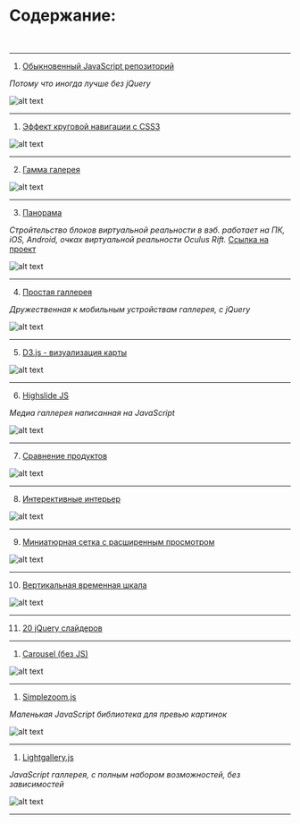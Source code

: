 # Содержание:

<br />

---


1. [Обыкновенный JavaScript репозиторий](http://www.vanillalist.com/)

*Потому что иногда лучше без jQuery*

![alt text](./img/Vanilla.jpg "Vanilla Javascript")


---


1. [Эффект круговой навигации с CSS3](./circle-navigation-effect.zip)

![alt text](./img/CircleNavigationEffect.jpg "Circle Navigation Effect with CSS3")


---


2. [Гамма галерея](./gamma-gallery.zip)

![alt text](./img/GammaGallery.jpg "Gamma Gallery")


---

3. [Панорама](./panorama.zip)

*Стройтельство блоков виртуальной реальности в вэб. работает на ПК, iOS, Android, очках виртуальной реальности Oculus Rift.* [Ссылка на проект](https://aframe.io/)

![alt text](./img/panorama.jpg "Panorama")

---

4. [Простая галлерея](./simple-lightbox.zip)

*Дружественная к мобильным устройствам галлерея, с jQuery*

![alt text](./img/simple-lightbox.jpg "Simple Lightbox")

---

5. [D3.js - визуализация карты](./d3js-map-visualization.zip)

![alt text](./img/d3js-map-visualization.jpg "D3.js map visualization")

---

6. [Highslide JS](./high-slide.zip)

*Медиа галлерея написанная на JavaScript*

![alt text](./img/high-slide.jpg "Highslide JS")

---

7. [Сравнение продуктов](./product-comparison.zip)

![alt text](./img/BlueprintProductComparison.jpg "Product Comparison")


---


8. [Интерективные интерьер](./room-display.zip)

![alt text](./img/RoomDisplay.jpg "Room Display")


---


9. [Миниатюрная сетка с расширенным просмотром](./thumbnail-grid-expanding-preview.zip)

![alt text](./img/ThumbnailGridExpandingPreview.jpg "Thumbnail Grid")


---


10. [Вертикальная временная шкала](./vertical-timeline.zip)

![alt text](./img/Blueprint_TimelineStyle.jpg "Vertical Timeline")


---


11. [20 jQuery слайдеров](http://code.tutsplus.com/tutorials/20-useful-jquery-sliders--cms-25960)


---


1. [Carousel (без JS)](https://github.com/DizzyZane/carousel-css)

![alt text](./img/Carousel.jpg "Carousel (NO JS)")


---


1. [Simplezoom.js](https://github.com/chinchang/simplezoom.js)

*Маленькая JavaScript библиотека для превью картинок*

![alt text](./img/simplezoom.jpg "Vanilla Javascript")

---


1. [Lightgallery.js](https://sachinchoolur.github.io/lightgallery.js/)

*JavaScript галлерея, с полным набором возможностей, без зависимостей*

![alt text](./img/lightgallery "")

---



